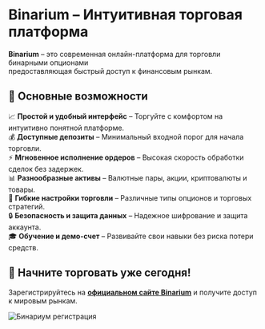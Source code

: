 # Binarium – Интуитивная торговая платформа
<b>Binarium</b> – это современная онлайн-платформа для торговли бинарными опционами <br>предоставляющая быстрый доступ к финансовым рынкам.

## 🔹 Основные возможности
📈 <b>Простой и удобный интерфейс</b> – Торгуйте с комфортом на интуитивно понятной платформе.<br>
💰 <b>Доступные депозиты</b> – Минимальный входной порог для начала торговли.<br>
⚡ <b>Мгновенное исполнение ордеров</b> – Высокая скорость обработки сделок без задержек.<br>
📊 <b>Разнообразные активы</b> – Валютные пары, акции, криптовалюты и товары.<br>
🔧 <b>Гибкие настройки торговли</b> – Различные типы опционов и торговых стратегий.<br>
🔒 <b>Безопасность и защита данных</b> – Надежное шифрование и защита аккаунта.<br>
🎓 <b>Обучение и демо-счет</b> – Развивайте свои навыки без риска потери средств.<br>

## 🚀 Начните торговать уже сегодня!
Зарегистрируйтесь на <b>[официальном сайте Binarium](https://bin.vg/lp/register-now?partner_id=p29396p148717p2b86&subid=github)</b> и получите доступ к мировым рынкам.<br>

![Бинариум регистрация](https://github.com/user-attachments/assets/fbb62b12-739b-46f1-ba2b-651b902fb6d3)

